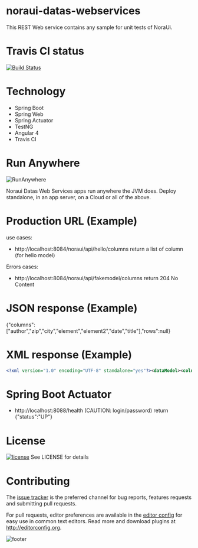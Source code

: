 # noraui-datas-webservices

This REST Web service contains any sample for unit tests of NoraUi.

# Travis CI status

[![Build Status](https://travis-ci.org/NoraUi/noraui-datas-webservices.svg?branch=master)](https://travis-ci.org/NoraUi/noraui-datas-webservices)

# Technology

* Spring Boot
* Spring Web
* Spring Actuator
* TestNG
* Angular 4
* Travis CI

# Run Anywhere
![RunAnywhere](/screenshots/plateforme.png)

Noraui Datas Web Services apps run anywhere the JVM does. Deploy standalone, in an app server, on a Cloud or all of the above.

# Production URL (Example)

use cases:
* http://localhost:8084/noraui/api/hello/columns return a list of column (for hello model) 

Errors cases:
* http://localhost:8084/noraui/api/fakemodel/columns return 204 No Content


# JSON response (Example)

{"columns":["author","zip","city","element","element2","date","title"],"rows":null}

# XML response (Example)

```xml
<?xml version="1.0" encoding="UTF-8" standalone="yes"?><dataModel><columns>author</columns><columns>zip</columns><columns>city</columns><columns>element</columns><columns>element2</columns><columns>date</columns><columns>title</columns></dataModel>
```

# Spring Boot Actuator

* http://localhost:8088/health (CAUTION: login/password) return {"status":"UP"}

# License

[![license](https://img.shields.io/github/license/NoraUi/noraui-datas-webservices.svg)](https://github.com/NoraUi/noraui-datas-webservices/blob/master/LICENSE) See LICENSE for details

# Contributing

The [issue tracker](https://github.com/NoraUi/noraui-datas-webservices/issues) is the preferred channel for bug reports, features requests and submitting pull requests.

For pull requests, editor preferences are available in the [editor config](.editorconfig) for easy use in common text editors. Read more and download plugins at <http://editorconfig.org>.


![footer](https://noraui.github.io/img/end.png)
